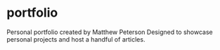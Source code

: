 # portfolio
Personal portfolio created by Matthew Peterson
Designed to showcase personal projects and host a handful of articles.


